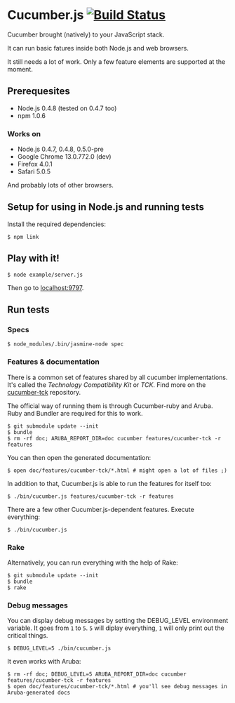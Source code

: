 # Cucumber.js [![Build Status](https://secure.travis-ci.org/cucumber/cucumber-js.png)](http://travis-ci.org/cucumber/cucumber-js)

Cucumber brought (natively) to your JavaScript stack.

It can run basic fatures inside both Node.js and web browsers.

It still needs a lot of work. Only a few feature elements are supported at the moment.

## Prerequesites

* Node.js 0.4.8 (tested on 0.4.7 too)
* npm 1.0.6

### Works on

* Node.js 0.4.7, 0.4.8, 0.5.0-pre
* Google Chrome 13.0.772.0 (dev)
* Firefox 4.0.1
* Safari 5.0.5

And probably lots of other browsers.

## Setup for using in Node.js and running tests

Install the required dependencies:

    $ npm link

## Play with it!

    $ node example/server.js

Then go to [localhost:9797](http://localhost:9797/).

## Run tests

### Specs

    $ node_modules/.bin/jasmine-node spec

### Features & documentation

There is a common set of features shared by all cucumber implementations. It's called the *Technology Compatibility Kit* or *TCK*. Find more on the [cucumber-tck](http://github.com/cucumber/cucumber-tck) repository.

The official way of running them is through Cucumber-ruby and Aruba. Ruby and Bundler are required for this to work.

    $ git submodule update --init
    $ bundle
    $ rm -rf doc; ARUBA_REPORT_DIR=doc cucumber features/cucumber-tck -r features

You can then open the generated documentation:

    $ open doc/features/cucumber-tck/*.html # might open a lot of files ;)

In addition to that, Cucumber.js is able to run the features for itself too:

    $ ./bin/cucumber.js features/cucumber-tck -r features

There are a few other Cucumber.js-dependent features. Execute everything:

    $ ./bin/cucumber.js

### Rake

Alternatively, you can run everything with the help of Rake:

    $ git submodule update --init
    $ bundle
    $ rake

### Debug messages

You can display debug messages by setting the DEBUG_LEVEL environment variable. It goes from `1` to `5`. `5` will diplay everything, `1` will only print out the critical things.

    $ DEBUG_LEVEL=5 ./bin/cucumber.js

It even works with Aruba:

    $ rm -rf doc; DEBUG_LEVEL=5 ARUBA_REPORT_DIR=doc cucumber features/cucumber-tck -r features
    $ open doc/features/cucumber-tck/*.html # you'll see debug messages in Aruba-generated docs
